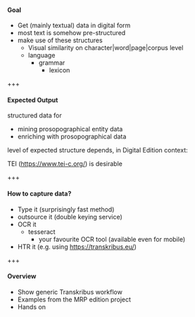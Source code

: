 #### Goal
* Get (mainly textual) data in digital form <!-- .element: class="fragment" -->
* most text is somehow pre-structured <!-- .element: class="fragment" -->
* make use of these structures <!-- .element: class="fragment" -->
	- Visual similarity on character|word|page|corpus level <!-- .element: class="fragment" -->
	- language
	  - grammar
		- lexicon

+++

#### Expected Output 		
structured data for

* mining prosopographical entity data
* enriching with prosopographical data

level of expected structure depends, in Digital Edition context:

TEI (https://www.tei-c.org/) is desirable

+++

#### How to capture data?  
* Type it (surprisingly fast method)
* outsource it (double keying service)
* OCR it
  - tesseract
	- your favourite OCR tool (available even for mobile)
* HTR it (e.g. using https://transkribus.eu/)


+++


#### Overview

* Show generic Transkribus workflow
* Examples from the MRP edition project
* Hands on
